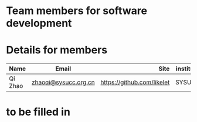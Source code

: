 # Team members for software development 


# Details for members    

|   Name   	|         Email         	|           Site             	| institute 	|
|----------	|:---------------------:	|---------------------------:	|-----------	|
| Qi Zhao  	| zhaoqi@sysucc.org.cn  	| https://github.com/likelet 	| SYSUCC    	|

# to be filled in 
